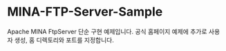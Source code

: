 # MINA-FTP-Server-Sample
Apache MINA FtpServer 단순 구현 예제입니다. 공식 홈페이지 예제에 추가로 사용자 생성, 홈 디렉토리와 포트를 지정합니다.
